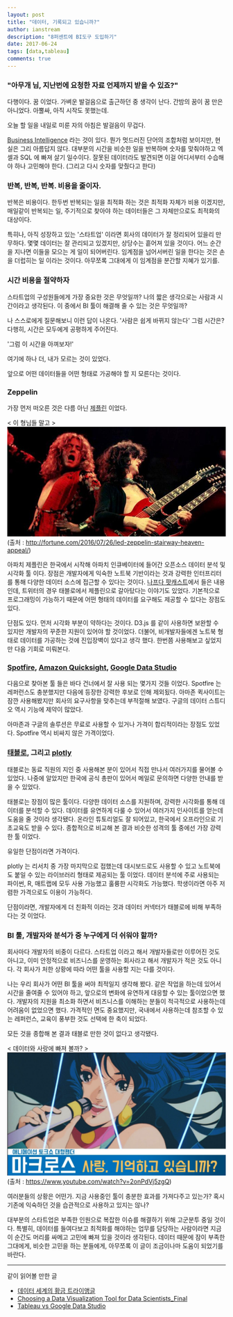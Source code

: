 ```yaml
---
layout: post
title: "데이터, 기록되고 있습니까?"
author: ianstream
description: "8퍼센트에 BI도구 도입하기"
date: 2017-06-24
tags: [data,tableau]
comments: true
---
```


### "아무개 님, 지난번에 요청한 자료 언제까지 받을 수 있죠?"

다행이다. 꿈 이었다. 
가벼운 발걸음으로 출근하던 중 생각이 난다. 간밤의 꿈이 꿈 만은 아니었다. 
아뿔싸, 아직 시작도 못했는데. 

오늘 할 일을 내일로 미룬 자의 아침은 발걸음이 무겁다. 

[Business Intelligence](https://ko.wikipedia.org/wiki/%EB%B9%84%EC%A6%88%EB%8B%88%EC%8A%A4_%EC%9D%B8%ED%85%94%EB%A6%AC%EC%A0%84%EC%8A%A4) 라는 것이 있다. 뭔가 멋드러진 단어의 조합처럼 보이지만, 현실은 그리 아름답지 않다. 대부분의 시간을 비슷한 일을 반복하며 숫자를 맞춰야하고 엑셀과 SQL 에 빠져 살기 일수이다. 잘못된 데이터라도 발견되면 이걸 어디서부터 수습해야 하나 고민해야 한다. (그리고 다시 숫자를 맞췄다고 한다)

### 반복, 반복, 반복. 비용을 줄이자.

반복은 비용이다. 한두번 반복되는 일을 최적화 하는 것은 최적화 자체가 비용 이겠지만, 매일같이 반복되는 일, 주기적으로 찾아야 하는 데이터들은 그 자체만으로도 최적화의 대상이다. 

특히나, 아직 성장하고 있는 '스타트업' 이라면 회사의 데이터가 잘 정리되어 있을리 만무하다. 몇몇 데이터는 잘 관리되고 있겠지만, 상당수는 흩어져 있을 것이다.
어느 순간을 지나면 이들을 모으는 게 일이 되어버린다. 임계점을 넘어서버린 일을 한다는 것은 손을 더럽히는 일 이라는 것이다. 아무쪼록 그대에게 이 임계점을 분간할 지혜가 있기를.

### 시간 비용을 절약하자

스타트업의 구성원들에게 가장 중요한 것은 무엇일까? 나의 짧은 생각으로는 사람과 시간이라고 생각된다. 
이 중에서 BI 툴이 해결해 줄 수 있는 것은 무엇일까? 

나 스스로에게 질문해보니 이런 답이 나온다. '사람은 쉽게 바뀌지 않는다' 
그럼 시간은? 다행히, 시간은 모두에게 공평하게 주어진다. 

'그럼 이 시간을 아껴보자!'

여기에 하나 더, 내가 모르는 것이 있었다. 

앞으로 어떤 데이터들을 어떤 형태로 가공해야 할 지 모른다는 것이다. 

### Zeppelin

가장 먼저 떠오른 것은 다름 아닌 [제플린](https://zeppelin.apache.org/) 이었다.

< 이 형님들 말고 >
![레드제플린](/images/데이터-기록되고-있습니까-1.jpg)
(출처 : http://fortune.com/2016/07/26/led-zeppelin-stairway-heaven-appeal/)

아파치 제플린은 한국에서 시작해 아파치 인큐베이터에 들어간 오픈소스 데이터 분석 및 시각화 툴 이다. 장점은 개발자에게 익숙한 노트북 기반이라는 것과 강력한 인터프리터를 통해 다양한 데이터 소스에 접근할 수 있다는 것이다. [나프다 팟캐스트](https://iamprogrammer.io/)에서 들은 내용인데, 트위터의 경우 태블로에서 제플린으로 갈아탔다는 이야기도 있었다. 
기본적으로 프로그래밍이 가능하기 때문에 어떤 형태의 데이터를 요구해도 제공할 수 있다는 장점도 있다.

단점도 있다. 먼저 시각화 부분이 약하다는 것이다. D3.js 를 같이 사용하면 보완할 수 있지만 개발자의 꾸준한 지원이 있어야 할 것이었다. 
더불어, 비개발자들에겐 노트북 형태로 데이터를 가공하는 것에 진입장벽이 있다고 생각 했다. 한번쯤 사용해보고 싶었지만 다음 기회로 미뤄본다.

### [Spotfire](https://spotfire.tibco.com/), [Amazon Quicksight](https://quicksight.aws/), [Google Data Studio](https://www.google.com/analytics/data-studio/)

다음으로 찾아본 툴 들은 바다 건너에서 잘 사용 되는 몇가지 것들 이었다.
Spotfire 는 레퍼런스도 충분했지만 다음에 등장한 강력한 후보로 인해 제외됬다. 아마존 퀵사이트는 잠깐 사용해봤지만 회사의 요구사항을 맞추는데 부적절해 보였다. 구글의 데이터 스튜디오 역시 기능에 제약이 많았다.

아마존과 구글의 솔루션은 무료로 사용할 수 있거나 가격이 합리적이라는 장점도 있었다. Spotfire 역시 비싸지 않은 가격이었다.

### [태블로](https://www.tableau.com/), 그리고 [plotly](https://plot.ly/)

태블로는 동료 직원의 지인 중 사용해본 분이 있어서 직접 만나서 여러가지를 물어볼 수 있었다. 나중에 알았지만 한국에 공식 총판이 있어서 메일로 문의하면 다양한 안내를 받을 수 있었다. 

태블로는 장점이 많은 툴이다. 다양한 데이터 소스를 지원하며, 강력한 시각화를 통해 데이터를 분석할 수 있다. 데이터를 유연하게 다룰 수 있어서 여러가지 인사이트를 얻는데 도움을 줄 것이라 생각됐다.
온라인 튜토리얼도 잘 되어있고, 한국에서 오프라인으로 기초교육도 받을 수 있다. 
종합적으로 비교해 본 결과 비슷한 성격의 툴 중에선 가장 강력한 툴 이었다. 

유일한 단점이라면 가격이다. 

plotly 는 리서치 중 가장 마지막으로 접했는데 대시보드로도 사용할 수 있고 노트북에도 붙일 수 있는 라이브러리 형태로 제공되는 툴 이었다. 데이터 분석에 주로 사용되는 파이썬, R, 매트랩에 모두 사용 가능했고 훌륭한 시각화도 가능했다. 학생이라면 아주 저렴한 가격으로도 이용이 가능하다. 

단점이라면, 개발자에게 더 친화적 이라는 것과 데이터 커넥터가 태블로에 비해 부족하다는 것 이었다.

### BI 툴, 개발자와 분석가 중 누구에게 더 쉬워야 할까?

회사마다 개발자의 비중이 다르다. 스타트업 이라고 해서 개발자들로만 이루어진 것도 아니고, 이미 안정적으로 비즈니스를 운영하는 회사라고 해서 개발자가 적은 것도 아니다. 각 회사가 처한 상황에 따라 어떤 툴을 사용할 지는 다를 것이다.

나는 우리 회사가 어떤 BI 툴을 써야 최적일지 생각해 봤다. 같은 작업을 하는데 있어서 시간을 줄여줄 수 있어야 하고, 앞으로의 변화에 유연하게 대응할 수 있는 툴이었으면 했다. 개발자의 지원을 최소화 하면서 비즈니스를 이해하는 분들이 적극적으로 사용하는데 어려움이 없었으면 했다. 
가격적인 면도 중요했지만, 국내에서 사용하는데 참조할 수 있는 레퍼런스, 교육이 풍부한 것도 선택에 한 축이 되었다.

모든 것을 종합해 본 결과 태블로 만한 것이 없다고 생각됐다. 

< 데이터와 사랑에 빠져 볼까? >
![민메이](/images/데이터-기록되고-있습니까-2.jpg)
(출처 : https://www.youtube.com/watch?v=2onPdVj5zgQ)

여러분들의 상황은 어떤가.
지금 사용중인 툴이 충분한 효과를 가져다주고 있는가? 혹시 기존에 익숙하던 것을 습관적으로 사용하고 있지는 않나?

대부분의 스타트업은 부족한 인원으로 복잡한 이슈를 해결하기 위해 고군분투 중일 것이다. 
특별히, 데이터를 들여다보고 최적화를 해야하는 업무를 담당하는 사람이라면 지금 이 순간도 머리를 싸메고 고민에 빠져 있을 것이라 생각된다. 
데이터 때문에 잠이 부족한 그대에게, 비슷한 고민을 하는 분들에게, 아무쪼록 이 글이 조금이나마 도움이 되었기를 바란다.   

---

같이 읽어볼 만한 글

* [데이터 세계의 황금 트라이앵글](http://www.zdnet.co.kr/column/column_view.asp?artice_id=20170213095344)
* [Choosing a Data Visualization Tool for Data Scientists_Final](http://www.zdnet.co.kr/column/column_view.asp?artice_id=20170213095344)
* [Tableau vs Google Data Studio](http://www.zdnet.co.kr/column/column_view.asp?artice_id=20170213095344)
